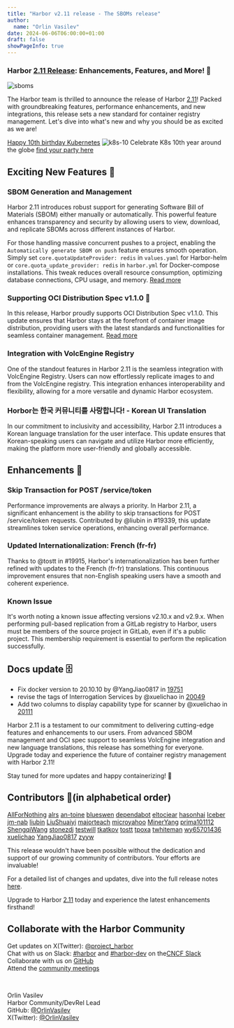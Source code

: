 ```yaml
---
title: "Harbor v2.11 release - The SBOMs release"
author:
  name: "Orlin Vasilev"
date: 2024-06-06T06:00:00+01:00
draft: false
showPageInfo: true
---
```


### Harbor [2.11 Release](r211): Enhancements, Features, and More! 🚀
![sboms](../img/blog-2.11/sboms.jpeg)

The Harbor team is thrilled to announce the release of Harbor [2.11](r211)! Packed with groundbreaking features, performance enhancements, and new integrations, this release sets a new standard for container registry management. Let's dive into what's new and why you should be as excited as we are!

[Happy 10th birthday Kubernetes](https://github.com/kubernetes/kubernetes/commit/2c4b3a562ce34cddc3f8218a2c4d11c7310e6d56)
![k8s-10](../img/blog-2.11/k8s-10.jpg)
Celebrate K8s 10th year around the globe [find your party here]()

## Exciting New Features 🎉

### SBOM Generation and Management
Harbor 2.11 introduces robust support for generating Software Bill of Materials (SBOM) either manually or automatically. This powerful feature enhances transparency and security by allowing users to view, download, and replicate SBOMs across different instances of Harbor.

For those handling massive concurrent pushes to a project, enabling the `Automatically generate SBOM on push` feature ensures smooth operation. Simply set `core.quotaUpdateProvider: redis` in `values.yaml` for Harbor-helm or `core.quota_update_provider: redis` in `harbor.yml` for Docker-compose installations. This tweak reduces overall resource consumption, optimizing database connections, CPU usage, and memory.
[Read more]()


### Supporting OCI Distribution Spec v1.1.0 🎉
In this release, Harbor proudly supports OCI Distribution Spec v1.1.0. This update ensures that Harbor stays at the forefront of container image distribution, providing users with the latest standards and functionalities for seamless container management.
[Read more](https://github.com/opencontainers/distribution-spec/tree/v1.1.0)

### Integration with VolcEngine Registry
One of the standout features in Harbor 2.11 is the seamless integration with VolcEngine Registry. Users can now effortlessly replicate images to and from the VolcEngine registry. This integration enhances interoperability and flexibility, allowing for a more versatile and dynamic Harbor ecosystem.

### Horbor는 한국 커뮤니티를 사랑합니다! - Korean UI Translation
In our commitment to inclusivity and accessibility, Harbor 2.11 introduces a Korean language translation for the user interface. This update ensures that Korean-speaking users can navigate and utilize Harbor more efficiently, making the platform more user-friendly and globally accessible.

## Enhancements 🚀

### Skip Transaction for POST /service/token
Performance improvements are always a priority. In Harbor 2.11, a significant enhancement is the ability to skip transactions for POST /service/token requests. Contributed by @liubin in #19339, this update streamlines token service operations, enhancing overall performance.

### Updated Internationalization: French (fr-fr)
Thanks to @tostt in #19915, Harbor's internationalization has been further refined with updates to the French (fr-fr) translations. This continuous improvement ensures that non-English speaking users have a smooth and coherent experience.

### Known Issue
It's worth noting a known issue affecting versions v2.10.x and v2.9.x. When performing pull-based replication from a GitLab registry to Harbor, users must be members of the source project in GitLab, even if it's a public project. This membership requirement is essential to perform the replication successfully.

## Docs update 🗄️
* Fix docker version to 20.10.10 by @YangJiao0817 in [19751](https://github.com/goharbor/harbor/pull/19751)
* revise the tags of Interrogation Services by @xuelichao in [20049](https://github.com/goharbor/harbor/pull/20049)
* Add two columns to display capability type for scanner by @xuelichao in [20111](https://github.com/goharbor/harbor/pull/20111)

Harbor 2.11 is a testament to our commitment to delivering cutting-edge features and enhancements to our users. From advanced SBOM management and OCI spec support to seamless VolcEngine integration and new language translations, this release has something for everyone. Upgrade today and experience the future of container registry management with Harbor 2.11!

Stay tuned for more updates and happy containerizing! 🚀

##  Contributors 👏(in alphabetical order)

[AllForNothing](https://github.com/AllForNothing)
[alrs](https://github.com/alrs)
[an-toine](https://github.com/an-toine)
[blueswen](https://github.com/blueswen)
[dependabot](https://github.com/dependabot)
[eltociear](https://github.com/eltociear)
[hasonhai](https://github.com/hasonhai)
[Iceber](https://github.com/Iceber)
[jm-nab](https://github.com/jm-nab)
[liubin](https://github.com/liubin)
[LiuShuaiyi](https://github.com/LiuShuaiyi)
[majorteach](https://github.com/majorteach)
[microyahoo](https://github.com/microyahoo)
[MinerYang](https://github.com/MinerYang)
[prima101112](https://github.com/prima101112)
[ShengqiWang](https://github.com/ShengqiWang)
[stonezdj](https://github.com/stonezdj)
[testwill](https://github.com/testwill)
[tkatkov](https://github.com/tkatkov)
[tostt](https://github.com/tostt)
[tpoxa](https://github.com/tpoxa)
[twhiteman](https://github.com/twhiteman)
[wy65701436](https://github.com/wy65701436)
[xuelichao](https://github.com/xuelichao)
[YangJiao0817](https://github.com/YangJiao0817)
[zyyw](https://github.com/zyyw)

This release wouldn't have been possible without the dedication and support of our growing community of contributors. Your efforts are invaluable!

For a detailed list of changes and updates, dive into the full release notes [here](r211).

Upgrade to Harbor [2.11](r211) today and experience the latest enhancements firsthand!

## Collaborate with the Harbor Community

Get updates on X(Twitter): [@project\_harbor](https://twitter.com/project_harbor)  
Chat with us on Slack: [#harbor](https://cloud-native.slack.com/messages/harbor)
and [#harbor-dev](https://cloud-native.slack.com/messages/harbor-dev)
on the[CNCF Slack](https://slack.cncf.io)  
Collaborate with us on [GitHub](https://github.com/goharbor/harbor)  
Attend the [community meetings](https://github.com/goharbor/community/wiki/Harbor-Community-Meetings)  

&nbsp;
&nbsp;

Orlin Vasilev  
Harbor Community/DevRel Lead  
GitHub: [@OrlinVasilev](https://github.com/OrlinVasilev)  
X(Twitter): [@OrlinVasilev](https://x.com/OrlinVasilev)  


[r211]: https://github.com/goharbor/harbor/releases/tag/v2.11.0
